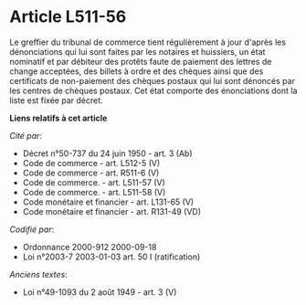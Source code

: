 # Article L511-56

Le greffier du tribunal de commerce tient régulièrement à jour d'après les dénonciations qui lui sont faites par les notaires
et huissiers, un état nominatif et par débiteur des protêts faute de paiement des lettres de change acceptées, des billets à
ordre et des chèques ainsi que des certificats de non-paiement des chèques postaux qui lui sont dénoncés par les centres de
chèques postaux. Cet état comporte des énonciations dont la liste est fixée par décret.

**Liens relatifs à cet article**

_Cité par_:

  - Décret n°50-737 du 24 juin 1950 - art. 3 (Ab)
  - Code de commerce - art. L512-5 (V)
  - Code de commerce - art. R511-6 (V)
  - Code de commerce. - art. L511-57 (V)
  - Code de commerce. - art. L511-58 (V)
  - Code monétaire et financier - art. L131-65 (V)
  - Code monétaire et financier - art. R131-49 (VD)

_Codifié par_:

  - Ordonnance 2000-912 2000-09-18
  - Loi n°2003-7 2003-01-03 art. 50 I (ratification)

_Anciens textes_:

  - Loi n°49-1093 du 2 août 1949 - art. 3 (V)
